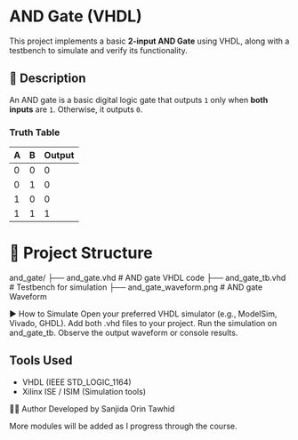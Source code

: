 # AND Gate (VHDL)

This project implements a basic **2-input AND Gate** using VHDL, along with a testbench to simulate and verify its functionality.

## 🔧 Description

An AND gate is a basic digital logic gate that outputs `1` only when **both inputs** are `1`. Otherwise, it outputs `0`.

### Truth Table

| A | B | Output |
|---|---|--------|
| 0 | 0 |   0    |
| 0 | 1 |   0    |
| 1 | 0 |   0    |
| 1 | 1 |   1    |

# 📁 Project Structure
and_gate/
├── and_gate.vhd # AND gate VHDL code
├── and_gate_tb.vhd # Testbench for simulation
├── and_gate_waveform.png # AND gate Waveform

▶️ How to Simulate
Open your preferred VHDL simulator (e.g., ModelSim, Vivado, GHDL).
Add both .vhd files to your project.
Run the simulation on and_gate_tb.
Observe the output waveform or console results.

## Tools Used
- VHDL (IEEE STD_LOGIC_1164)
- Xilinx ISE / ISIM (Simulation tools)

🙋‍♀️ Author Developed by Sanjida Orin Tawhid

More modules will be added as I progress through the course.
